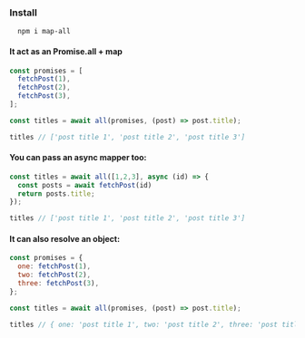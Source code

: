 ### Install

```
  npm i map-all
```

#### It act as an Promise.all + map

```js
const promises = [
  fetchPost(1),
  fetchPost(2),
  fetchPost(3),
];

const titles = await all(promises, (post) => post.title);

titles // ['post title 1', 'post title 2', 'post title 3']
```

#### You can pass an async mapper too:

```js
const titles = await all([1,2,3], async (id) => {
  const posts = await fetchPost(id)
  return posts.title;
});

titles // ['post title 1', 'post title 2', 'post title 3']
```

#### It can also resolve an object:
    
```js
const promises = {
  one: fetchPost(1),
  two: fetchPost(2),
  three: fetchPost(3),
};

const titles = await all(promises, (post) => post.title);

titles // { one: 'post title 1', two: 'post title 2', three: 'post title 3' }



